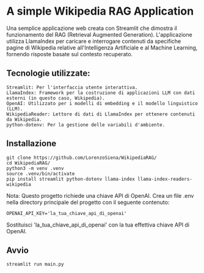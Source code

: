 # A simple Wikipedia RAG Application

Una semplice applicazione web creata con Streamlit che dimostra il funzionamento del RAG (Retrieval Augmented Generation). 
L'applicazione utilizza LlamaIndex per caricare e interrogare contenuti da specifiche pagine di Wikipedia relative all'Intelligenza Artificiale e al Machine Learning, fornendo risposte basate sul contesto recuperato.

## Tecnologie utilizzate:

    Streamlit: Per l'interfaccia utente interattiva.
    LlamaIndex: Framework per la costruzione di applicazioni LLM con dati esterni (in questo caso, Wikipedia).
    OpenAI: Utilizzato per i modelli di embedding e il modello linguistico (LLM).
    WikipediaReader: Lettore di dati di LlamaIndex per ottenere contenuti da Wikipedia.
    python-dotenv: Per la gestione delle variabili d'ambiente.

## Installazione

    git clone https://github.com/LorenzoSiena/WikipediaRAG/
    cd WikipediaRAG/
    python3 -m venv .venv
    source .venv/bin/activate
    pip install streamlit python-dotenv llama-index llama-index-readers-wikipedia

Nota: Questo progetto richiede una chiave API di OpenAI. Crea un file .env nella directory principale del progetto con il seguente contenuto:

    OPENAI_API_KEY='la_tua_chiave_api_di_openai'

Sostituisci 'la_tua_chiave_api_di_openai' con la tua effettiva chiave API di OpenAI.

## Avvio 

    streamlit run main.py
